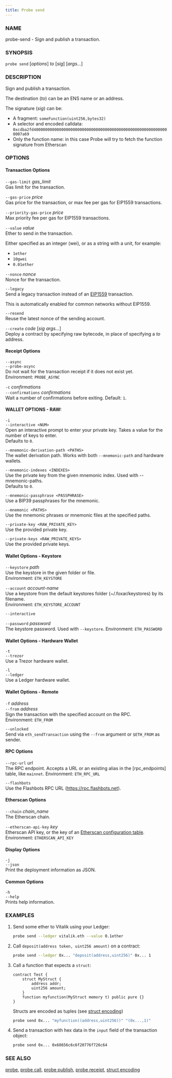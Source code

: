 ```yaml
---
title: Probe send
---
```


### NAME

probe-send - Sign and publish a transaction.

### SYNOPSIS

`probe send` [*options*] _to_ [*sig*] [*args...*]

### DESCRIPTION

Sign and publish a transaction.

The destination (_to_) can be an ENS name or an address.

The signature (_sig_) can be:

- A fragment: `someFunction(uint256,bytes32)`
- A selector and encoded calldata: `0xcdba2fd40000000000000000000000000000000000000000000000000000000000007a69`
- Only the function name: in this case Probe will try to fetch the function signature from Etherscan

### OPTIONS

#### Transaction Options

`--gas-limit` _gas_limit_  
Gas limit for the transaction.

`--gas-price` _price_  
Gas price for the transaction, or max fee per gas for EIP1559 transactions.

`--priority-gas-price` _price_  
Max priority fee per gas for EIP1559 transactions.

`--value` _value_  
Ether to send in the transaction.

Either specified as an integer (wei), or as a string with a unit, for example:

- `1ether`
- `10gwei`
- `0.01ether`

`--nonce` _nonce_  
Nonce for the transaction.

`--legacy`  
Send a legacy transaction instead of an [EIP1559][eip1559] transaction.

This is automatically enabled for common networks without EIP1559.

[eip1559]: https://github.com/ethereum/EIPs/blob/master/EIPS/eip-1559.md

`--resend`  
Reuse the latest nonce of the sending account.

`--create` _code_ [*sig* *args...*]  
Deploy a contract by specifying raw bytecode, in place of specifying a _to_ address.

#### Receipt Options

`--async`  
`--probe-async`  
Do not wait for the transaction receipt if it does not exist yet.  
Environment: `PROBE_ASYNC`

`-c` _confirmations_  
`--confirmations` _confirmations_  
Wait a number of confirmations before exiting. Default: `1`.

#### WALLET OPTIONS - RAW:

`-i`  
`--interactive <NUM>`  
 Open an interactive prompt to enter your private key. Takes a value for the number of keys to enter.  
 Defaults to `0`.

`--mnemonic-derivation-path <PATHS>`  
 The wallet derivation path. Works with both `--mnemonic-path` and hardware wallets.

`--mnemonic-indexes <INDEXES>`  
 Use the private key from the given mnemonic index. Used with --mnemonic-paths.  
 Defaults to `0`.

`--mnemonic-passphrase <PASSPHRASE>`  
 Use a BIP39 passphrases for the mnemonic.

`--mnemonic <PATHS>`  
 Use the mnemonic phrases or mnemonic files at the specified paths.

`--private-key <RAW_PRIVATE_KEY>`  
 Use the provided private key.

`--private-keys <RAW_PRIVATE_KEYS>`  
 Use the provided private keys.

#### Wallet Options - Keystore

`--keystore` _path_  
Use the keystore in the given folder or file.  
Environment: `ETH_KEYSTORE`

`--account` _account-name_  
Use a keystore from the default keystores folder (~/.foxar/keystores) by its filename.  
Environment: `ETH_KEYSTORE_ACCOUNT`

`--interactive`

`--password` _password_  
The keystore password. Used with `--keystore`.
Environment: `ETH_PASSWORD`

#### Wallet Options - Hardware Wallet

`-t`  
`--trezor`  
Use a Trezor hardware wallet.

`-l`  
`--ledger`  
Use a Ledger hardware wallet.

#### Wallet Options - Remote

`-f` _address_  
`--from` _address_  
Sign the transaction with the specified account on the RPC.  
Environment: `ETH_FROM`

`--unlocked`  
Send via `eth_sendTransaction` using the `--from` argument or `$ETH_FROM` as sender.

#### RPC Options

`--rpc-url` _url_  
The RPC endpoint. Accepts a URL or an existing alias in the [rpc_endpoints] table, like `mainnet`.
Environment: `ETH_RPC_URL`

`--flashbots`  
Use the Flashbots RPC URL (https://rpc.flashbots.net).

#### Etherscan Options

`--chain` _chain_name_  
The Etherscan chain.

`--etherscan-api-key` _key_  
Etherscan API key, or the key of an [Etherscan configuration table](../config/etherscan#etherscan).  
Environment: `ETHERSCAN_API_KEY`

#### Display Options

`-j`  
`--json`  
 Print the deployment information as JSON.

#### Common Options

`-h`  
`--help`  
Prints help information.

### EXAMPLES

1. Send some ether to Vitalik using your Ledger:

   ```sh
   probe send --ledger vitalik.eth --value 0.1ether
   ```

2. Call `deposit(address token, uint256 amount)` on a contract:

   ```sh
   probe send --ledger 0x... "deposit(address,uint256)" 0x... 1
   ```

3. Call a function that expects a `struct`:

   ```solidity
   contract Test {
       struct MyStruct {
           address addr;
           uint256 amount;
       }
       function myfunction(MyStruct memory t) public pure {}
   }
   ```

   Structs are encoded as tuples (see [struct encoding](../../misc/struct-encoding))

   ```sh
   probe send 0x... "myfunction((address,uint256))" "(0x...,1)"
   ```

4. Send a transaction with hex data in the `input` field of the transaction object:
   ```sh
   probe send 0x... 0x68656c6c6f20776f726c64
   ```

### SEE ALSO

[probe](./probe.md), [probe call](./probe-call.md), [probe publish](./probe-publish.md), [probe receipt](./probe-receipt.md), [struct encoding](../../misc/struct-encoding)
